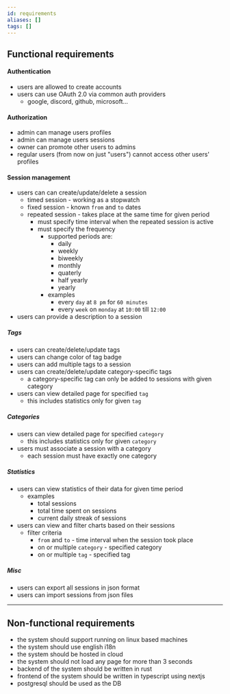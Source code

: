 ```yaml
---
id: requirements
aliases: []
tags: []
---
```


## Functional requirements

#### Authentication

- users are allowed to create accounts
- users can use OAuth 2.0 via common auth providers
  - google, discord, github, microsoft...

#### Authorization

- admin can manage users profiles
- admin can manage users sessions
- owner can promote other users to admins
- regular users (from now on just "users") cannot access other users' profiles

#### Session management

- users can can create/update/delete a session
  - timed session - working as a stopwatch
  - fixed session - known `from` and `to` dates
  - repeated session - takes place at the same time for given period
    - must specify time interval when the repeated session is active
    - must specify the frequency
      - supported periods are:
        - daily
        - weekly
        - biweekly
        - monthly
        - quaterly
        - half yearly
        - yearly
      - examples
        - every `day` at `8 pm` for `60 minutes`
        - every `week` on `monday` at `10:00` till `12:00`
- users can provide a description to a session

##### Tags

- users can create/delete/update tags
- users can change color of tag badge
- users can add multiple tags to a session
- users can create/delete/update category-specific tags
  - a category-specific tag can only be added to sessions with given category
- users can view detailed page for specified `tag`
  - this includes statistics only for given `tag`

##### Categories

- users can view detailed page for specified `category`
  - this includes statistics only for given `category`
- users must associate a session with a category
  - each session must have exactly one category

##### Statistics

- users can view statistics of their data for given time period
  - examples
    - total sessions
    - total time spent on sessions
    - current daily streak of sessions
- users can view and filter charts based on their sessions
  - filter criteria
    - `from` and `to` - time interval when the session took place
    - on or multiple `category` - specified category
    - on or multiple `tag` - specified tag

##### Misc

- users can export all sessions in json format
- users can import sessions from json files

---

## Non-functional requirements

- the system should support running on linux based machines
- the system should use english i18n
- the system should be hosted in cloud
- the system should not load any page for more than 3 seconds
- backend of the system should be written in rust
- frontend of the system should be written in typescript using nextjs
- postgresql should be used as the DB

